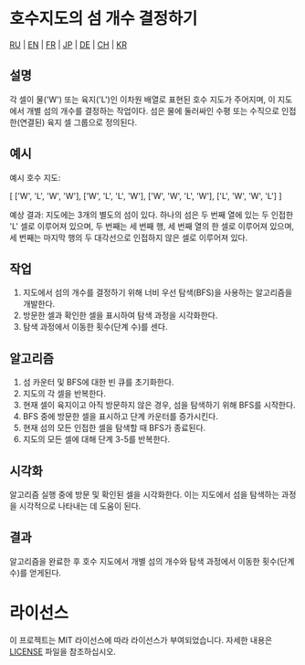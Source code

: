 # 호수지도의 섬 개수 결정하기

[RU](/README.md) | [EN](README_EN.md) | [FR](README_FR.md) |  [JP](README_JP.md) | [DE](README_DE.md) | [CH](README_CH.md) | [KR](README_KR.md)

## 설명

각 셀이 물('W') 또는 육지('L')인 이차원 배열로 표현된 호수 지도가 주어지며, 이 지도에서 개별 섬의 개수를 결정하는 작업이다. 섬은 물에 둘러싸인 수평 또는 수직으로 인접한(연결된) 육지 셀 그룹으로 정의된다.

## 예시

예시 호수 지도:

[
['W', 'L', 'W', 'W'],
['W', 'L', 'L', 'W'],
['W', 'W', 'L', 'W'],
['L', 'W', 'W', 'L']
]

예상 결과: 지도에는 3개의 별도의 섬이 있다. 하나의 섬은 두 번째 열에 있는 두 인접한 'L' 셀로 이루어져 있으며, 두 번째는 세 번째 행, 세 번째 열의 한 셀로 이루어져 있으며, 세 번째는 마지막 행의 두 대각선으로 인접하지 않은 셀로 이루어져 있다.

## 작업

1. 지도에서 섬의 개수를 결정하기 위해 너비 우선 탐색(BFS)을 사용하는 알고리즘을 개발한다.
2. 방문한 셀과 확인한 셀을 표시하여 탐색 과정을 시각화한다.
3. 탐색 과정에서 이동한 횟수(단계 수)를 센다.

## 알고리즘

1. 섬 카운터 및 BFS에 대한 빈 큐를 초기화한다.
2. 지도의 각 셀을 반복한다.
3. 현재 셀이 육지이고 아직 방문하지 않은 경우, 섬을 탐색하기 위해 BFS를 시작한다.
4. BFS 중에 방문한 셀을 표시하고 단계 카운터를 증가시킨다.
5. 현재 섬의 모든 인접한 셀을 탐색할 때 BFS가 종료된다.
6. 지도의 모든 셀에 대해 단계 3-5를 반복한다.

## 시각화

알고리즘 실행 중에 방문 및 확인된 셀을 시각화한다. 이는 지도에서 섬을 탐색하는 과정을 시각적으로 나타내는 데 도움이 된다.

## 결과

알고리즘을 완료한 후 호수 지도에서 개별 섬의 개수와 탐색 과정에서 이동한 횟수(단계 수)를 얻게된다.

# 라이선스

이 프로젝트는 MIT 라이선스에 따라 라이선스가 부여되었습니다. 자세한 내용은 [LICENSE](/LICENSE) 파일을 참조하십시오.
